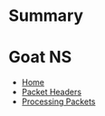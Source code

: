 # Summary

# Goat NS

- [Home](./index.md)
- [Packet Headers](./packet_header.md)
- [Processing Packets](./processing.md)
